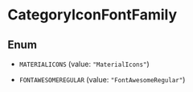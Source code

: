 

# CategoryIconFontFamily

## Enum


* `MATERIALICONS` (value: `"MaterialIcons"`)

* `FONTAWESOMEREGULAR` (value: `"FontAwesomeRegular"`)



